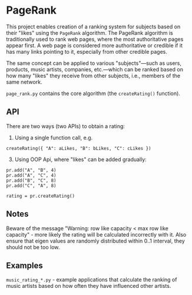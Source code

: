 # PageRank

This project enables creation of a ranking system for subjects based on their "likes" using the `PageRank` algorithm. The PageRank algorithm is traditionally used to rank web pages, where the most authoritative pages appear first. A web page is considered more authoritative or credible if it has many links pointing to it, especially from other credible pages.

The same concept can be applied to various "subjects"—such as users, products, music artists, companies, etc.—which can be ranked based on how many "likes" they receive from other subjects, i.e., members of the same network.

`page_rank.py` contains the core algorithm (the `createRating()` function).

## API
There are two ways (two APIs) to obtain a rating:

1. Using a single function call, e.g.
```
createRating({ "A": aLikes, "B": bLikes, "C": cLikes })
```
3. Using OOP Api, where "likes" can be added gradually:
```pr = PageRank()
pr.add("A", "B", 4)
pr.add("A", "C", 4)
pr.add("B", "C", 8)
pr.add("C", "A", 8)

rating = pr.createRating()
```

## Notes
Beware of the message "Warning: row like capacity < max row like capacity" - more likely the rating will be calculated incorrectly with it.
Also ensure that eigen values are randomly distributed within 0..1 interval, they should not be too low.

## Examples
`music_rating_*.py` - example applications that calculate the ranking of music artists based on how often they have influenced other artists.

